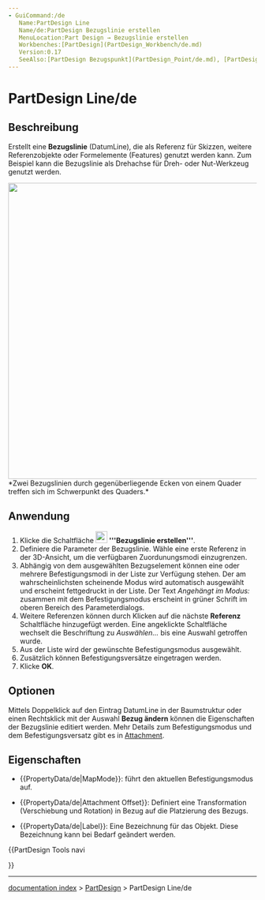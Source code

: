 ```yaml
---
- GuiCommand:/de
   Name:PartDesign Line
   Name/de:PartDesign Bezugslinie erstellen
   MenuLocation:Part Design → Bezugslinie erstellen
   Workbenches:[PartDesign](PartDesign_Workbench/de.md)
   Version:0.17
   SeeAlso:[PartDesign Bezugspunkt](PartDesign_Point/de.md), [PartDesign Bezugsebene](PartDesign_Plane/de.md)
---
```


# PartDesign Line/de


</div>

## Beschreibung

Erstellt eine **Bezugslinie** (DatumLine), die als Referenz für Skizzen, weitere Referenzobjekte oder Formelemente (Features) genutzt werden kann. Zum Beispiel kann die Bezugslinie als Drehachse für Dreh- oder Nut-Werkzeug genutzt werden.

<img alt="" src=images/datum_line.png  style="width:600px;"> 
*Zwei Bezugslinien durch gegenüberliegende Ecken von einem Quader treffen sich im Schwerpunkt des Quaders.*

## Anwendung

1.  Klicke die Schaltfläche **<img src="images/PartDesign_Line.svg" width=24px> '''Bezugslinie erstellen'''**.
2.  Definiere die Parameter der Bezugslinie. Wähle eine erste Referenz in der 3D-Ansicht, um die verfügbaren Zuordunungsmodi einzugrenzen.
3.  Abhängig von dem ausgewählten Bezugselement können eine oder mehrere Befestigungsmodi in der Liste zur Verfügung stehen. Der am wahrscheinlichsten scheinende Modus wird automatisch ausgewählt und erscheint fettgedruckt in der Liste. Der Text *Angehängt im Modus:* zusammen mit dem Befestigungsmodus erscheint in grüner Schrift im oberen Bereich des Parameterdialogs.
4.  Weitere Referenzen können durch Klicken auf die nächste **Referenz** Schaltfläche hinzugefügt werden. Eine angeklickte Schaltfläche wechselt die Beschriftung zu *Auswählen\...* bis eine Auswahl getroffen wurde.
5.  Aus der Liste wird der gewünschte Befestigungsmodus ausgewählt.
6.  Zusätzlich können Befestigungsversätze eingetragen werden.
7.  Klicke **OK**.

## Optionen


<div class="mw-translate-fuzzy">

Mittels Doppelklick auf den Eintrag DatumLine in der Baumstruktur oder einen Rechtsklick mit der Auswahl **Bezug ändern** können die Eigenschaften der Bezugslinie editiert werden. Mehr Details zum Befestigungsmodus und dem Befestigungsversatz gibt es in [Attachment](Part_EditAttachment/de.md).


</div>

## Eigenschaften

-    {{PropertyData/de|MapMode}}: führt den aktuellen Befestigungsmodus auf.

-    {{PropertyData/de|Attachment Offset}}: Definiert eine Transformation (Verschiebung und Rotation) in Bezug auf die Platzierung des Bezugs.

-    {{PropertyData/de|Label}}: Eine Bezeichnung für das Objekt. Diese Bezeichnung kann bei Bedarf geändert werden.





{{PartDesign Tools navi

}}

---
[documentation index](../README.md) > [PartDesign](PartDesign_Workbench.md) > PartDesign Line/de
